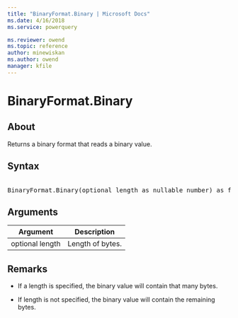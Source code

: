 ```yaml
---
title: "BinaryFormat.Binary | Microsoft Docs"
ms.date: 4/16/2018
ms.service: powerquery

ms.reviewer: owend
ms.topic: reference
author: minewiskan
ms.author: owend
manager: kfile
---
```

# BinaryFormat.Binary

  
## About  
Returns a binary format that reads a binary value.  
  
## Syntax

<pre>  
BinaryFormat.Binary(optional length as nullable number) as function  
</pre>
  
## Arguments  
  
|Argument|Description|  
|------------|---------------|  
|optional length|Length of bytes.|  
  
## Remarks  
  
-   If a length is specified, the binary value will contain that many bytes.  
  
-   If length is not specified, the binary value will contain the remaining bytes.  
  
